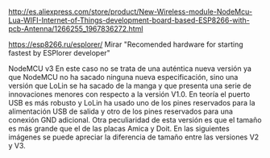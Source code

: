 http://es.aliexpress.com/store/product/New-Wireless-module-NodeMcu-Lua-WIFI-Internet-of-Things-development-board-based-ESP8266-with-pcb-Antenna/1266255_1967836272.html

https://esp8266.ru/esplorer/
Mirar "Recomended hardware for starting fastest by ESPlorer developer"


NodeMCU v3
En este caso no se trata de una auténtica nueva versión ya que NodeMCU no ha sacado ninguna nueva especificación, sino una versión que LoLin se ha sacado de la manga y que presenta una serie de innovaciones menores con respecto a la versión V1.0.
En teoría el puerto USB es más robusto y LoLin ha usado uno de los pines reservados para la alimentación USB de salida y otro de los pines reservados para una conexión GND adicional.
Otra peculiaridad de esta versión es que el tamaño es más grande que el de las placas Amica y Doit. En las siguientes imágenes se puede apreciar la diferencia de tamaño entre las versiones V2 y V3.
